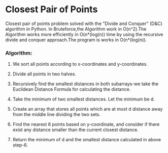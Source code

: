 # Closest Pair of Points

Closest pair of points problem solved with the "Divide and Conquer" (D&C) algorithm in Python.
In Bruteforce,the Algorithm work in O(n^2).The Algorithm works more efficiently in O(n*(log(n)) time by using the recursive divide and conquer approach.The program is works in O(n*(log(n)).

### Algorithm:
  1.  We sort all points according to x-coordinates and y-coordinates.

  2. Divide all points in two halves.

3. Recursively find the smallest distances in both subarrays-we take the Euclidean Distance Formula for calculating the distance.
4. Take the minimum of two smallest distances. Let the minimum be d.
5. Create an array that stores all points which are at most d distance away from the middle line dividing the two sets.
6. Find the nearest 6 points based on y-coordinate, and consider if there exist any distance smaller than the current closest distance.
7. Return the minimum of d and the smallest distance calculated in above step-6.

